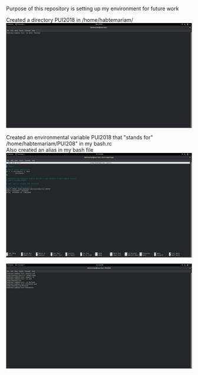 Purpose of this repository is setting up my environment for future work

Created a directory PUI2018 in /home/habtemariam/
![Screen Shot](https://github.com/Fekade/PUI2018_fb1182/blob/master/Screenshot%20from%202018-09-17%2023-52-12.png)

Created an environmental variable PUI2018 that "stands for" /home/habtemariam/PUI208" in my bash.rc   
Also created an alias in my bash file
![Screen Shot](https://github.com/Fekade/PUI2018_fb1182/blob/master/Screenshot%20from%202018-09-07%2022-45-28.png)


![Screen Shot](https://github.com/Fekade/PUI2018_fb1182/blob/master/Screenshot%20from%202018-09-07%2022-54-07.png)

